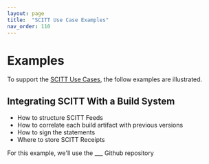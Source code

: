 ```yaml
---
layout: page
title:  "SCITT Use Case Examples"
nav_order: 110
---
```

# Examples

To support the [SCITT Use Cases][use-cases], the follow examples are illustrated.

## Integrating SCITT With a Build System

- How to structure SCITT Feeds
- How to correlate each build artifact with previous versions
- How to sign the statements
- Where to store SCITT Receipts

For this example, we'll use the ___ Github repository

[use-cases]:       https://datatracker.ietf.org/doc/draft-ietf-scitt-software-use-cases/

